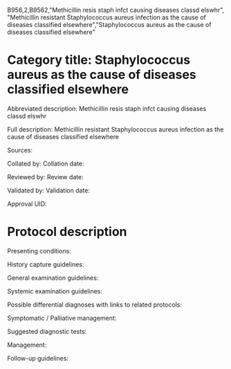 B956,2,B9562,"Methicillin resis staph infct causing diseases classd elswhr", "Methicillin resistant Staphylococcus aureus infection as the cause of diseases classified elsewhere","Staphylococcus aureus as the cause of diseases classified elsewhere"
# Category title: Staphylococcus aureus as the cause of diseases classified elsewhere

Abbreviated description: Methicillin resis staph infct causing diseases classd elswhr

Full description: Methicillin resistant Staphylococcus aureus infection as the cause of diseases classified elsewhere

Sources:

Collated by:
Collation date:

Reviewed by:
Review date:

Validated by:
Validation date:

Approval UID:

# Protocol description

Presenting conditions:

History capture guidelines:

General examination guidelines:

Systemic examination guidelines:

Possible differential diagnoses with links to related protocols:

Symptomatic / Palliative management:

Suggested diagnostic tests:

Management:

Follow-up guidelines:
